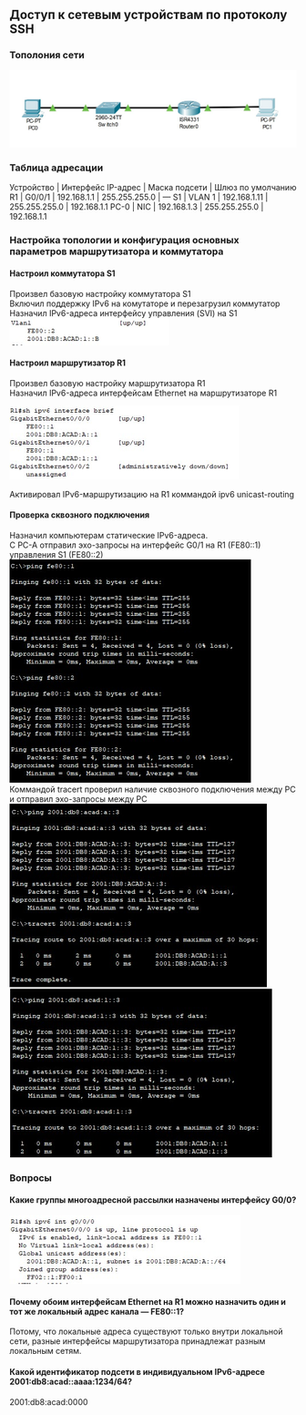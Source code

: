 
## Доступ к сетевым устройствам по протоколу SSH

### Тополония сети
![](https://github.com/permakov/otus/blob/main/lab4/schema.jpg)

### Таблица адресации

Устройство |	Интерфейс	IP-адрес |	Маска подсети |	Шлюз по умолчанию
R1 |	G0/0/1 |	192.168.1.1 |	255.255.255.0 |	—
S1 |	VLAN 1 |	192.168.1.11 |	255.255.255.0 |	192.168.1.1
PC-0 |	NIC |	192.168.1.3 |	255.255.255.0 |	192.168.1.1


### Настройка топологии и конфигурация основных параметров маршрутизатора и коммутатора  
#### Настроил коммутатора S1  
Произвел базовую настройку коммутатора S1  
Включил поддержку IPv6 на комутаторе и перезагрузил коммутатор
Назначил IPv6-адреса интерфейсу управления (SVI) на S1  
![](https://github.com/permakov/otus/blob/main/lab4/SVI_S1.jpg)  
  
#### Настроил маршрутизатор R1
Произвел базовую настройку маршрутизатора R1  
Назначил IPv6-адреса интерфейсам Ethernet на маршрутизаторе R1  

![](https://github.com/permakov/otus/blob/main/lab4/R1_interface.jpg)  
  
Активировал IPv6-маршрутизацию на R1 коммандой ipv6 unicast-routing
  
#### Проверка сквозного подключения
Назначил компьютерам статические IPv6-адреса.  
С PC-A отправил эхо-запросы на интерфейс G0/1 на R1 (FE80::1) управления S1 (FE80::2)  
![](https://github.com/permakov/otus/blob/main/lab4/Ping%20_S1_R1.jpg)  
Коммандой tracert проверил наличие сквозного подключения между PC и отправил эхо-запросы между PC  
![](https://github.com/permakov/otus/blob/main/lab4/Ping_A.jpg)  
![](https://github.com/permakov/otus/blob/main/lab4/Ping_B.jpg)  

### Вопросы
#### Какие группы многоадресной рассылки назначены интерфейсу G0/0?  
![](https://github.com/permakov/otus/blob/main/lab4/Group.jpg)  
  
#### Почему обоим интерфейсам Ethernet на R1 можно назначить один и тот же локальный адрес канала — FE80::1?  
Потому, что локальные адреса существуют только внутри локальной сети, разные интерфейсы маршрутизатора принадлежат разным локальным сетям.  
  
#### Какой идентификатор подсети в индивидуальном IPv6-адресе 2001:db8:acad::aaaa:1234/64?  
2001:db8:acad:0000
